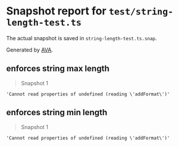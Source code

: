 # Snapshot report for `test/string-length-test.ts`

The actual snapshot is saved in `string-length-test.ts.snap`.

Generated by [AVA](https://ava.li).

## enforces string max length

> Snapshot 1

    'Cannot read properties of undefined (reading \'addFormat\')'

## enforces string min length

> Snapshot 1

    'Cannot read properties of undefined (reading \'addFormat\')'
